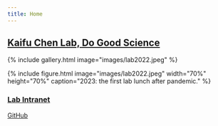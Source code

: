 ```yaml
---
title: Home
---
```

## [Kaifu Chen Lab, Do Good Science](https://kaifuchenlab.github.io)

 

{%
  include gallery.html
  image="images/lab2022.jpeg"
%}

{%
  include figure.html
  image="images/lab2022.jpeg"
  width="70%"
  height="70%"
  caption="2023: the first lab lunch after pandemic."
%}

### [Lab Intranet](https://sites.google.com/site/superchenlab/)

[GitHub](https://github.com/kaifuchenlab/kaifuchenlab.github.io)

